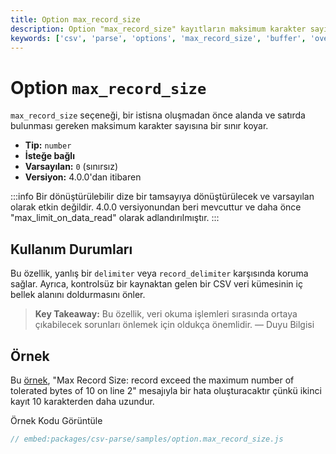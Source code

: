 ```yaml
---
title: Option max_record_size
description: Option "max_record_size" kayıtların maksimum karakter sayısını sınırlayan bir ayardır. Bu özellik, veri güvenliğini artırmak ve bellek yönetimini optimize etmek amacıyla kullanılmaktadır.
keywords: ['csv', 'parse', 'options', 'max_record_size', 'buffer', 'overflow', 'security']
---
```


# Option `max_record_size`

`max_record_size` seçeneği, bir istisna oluşmadan önce alanda ve satırda bulunması gereken maksimum karakter sayısına bir sınır koyar.

* **Tip:** `number`
* **İsteğe bağlı**
* **Varsayılan:** `0` (sınırsız)
* **Versiyon:** 4.0.0'dan itibaren

:::info
Bir dönüştürülebilir dize bir tamsayıya dönüştürülecek ve varsayılan olarak etkin değildir. 4.0.0 versiyonundan beri mevcuttur ve daha önce "max_limit_on_data_read" olarak adlandırılmıştır.
:::

## Kullanım Durumları

Bu özellik, yanlış bir `delimiter` veya `record_delimiter` karşısında koruma sağlar. Ayrıca, kontrolsüz bir kaynaktan gelen bir CSV veri kümesinin iç bellek alanını doldurmasını önler.

> **Key Takeaway:** Bu özellik, veri okuma işlemleri sırasında ortaya çıkabilecek sorunları önlemek için oldukça önemlidir.
> — Duyu Bilgisi

## Örnek

Bu [örnek](https://github.com/adaltas/node-csv/blob/master/packages/csv-parse/samples/option.max_record_size.js), "Max Record Size: record exceed the maximum number of tolerated bytes of 10 on line 2" mesajıyla bir hata oluşturacaktır çünkü ikinci kayıt 10 karakterden daha uzundur.


Örnek Kodu Görüntüle

```javascript
// embed:packages/csv-parse/samples/option.max_record_size.js
```

